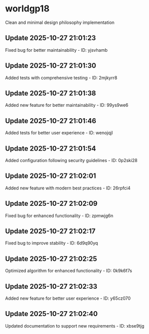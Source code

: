 # worldgp18
Clean and minimal design philosophy implementation

## Update 2025-10-27 21:01:23
Fixed bug for better maintainability - ID: yjsvhamb


## Update 2025-10-27 21:01:30
Added tests with comprehensive testing - ID: 2mjkyrr8


## Update 2025-10-27 21:01:38
Added new feature for better maintainability - ID: 99ys9we6


## Update 2025-10-27 21:01:46
Added tests for better user experience - ID: wenojqjl


## Update 2025-10-27 21:01:54
Added configuration following security guidelines - ID: 0p2ski28


## Update 2025-10-27 21:02:01
Added new feature with modern best practices - ID: 26rpfci4


## Update 2025-10-27 21:02:09
Fixed bug for enhanced functionality - ID: zpmwjg6n


## Update 2025-10-27 21:02:17
Fixed bug to improve stability - ID: 6d9q90yq


## Update 2025-10-27 21:02:25
Optimized algorithm for enhanced functionality - ID: 0k9k6f7s


## Update 2025-10-27 21:02:33
Added new feature for better user experience - ID: y65cz070


## Update 2025-10-27 21:02:40
Updated documentation to support new requirements - ID: xbse9tjg

